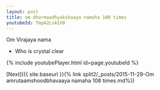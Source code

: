 ```yaml
---
layout: post
title: om dharmaadhyakshaaya namaha 108 times
youtubeId: TmpA2LsA1V8
---
```

 
 
Om Virajaya nama 
 
 -  Who is crystal clear 
 
  
 
  
 
 
 
 
 
 


{% include youtubePlayer.html id=page.youtubeId %}
 
[Next]({{ site.baseurl }}{% link  split2/_posts/2015-11-29-Om amrutaamshoodbhavaaya namaha 108 times.md%})
 
